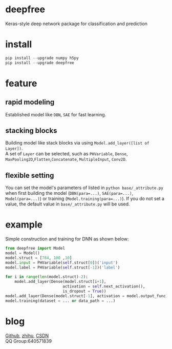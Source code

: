 # deepfree
Keras-style deep network package for classification and prediction
# install
``` python 
pip install --upgrade numpy h5py
pip install --upgrade deepfree
```
# feature
## rapid modeling
Established model like ``DBN``, ``SAE`` for fast learning.
## stacking blocks
Building model like stack blocks via using ``Model.add_layer([list of Layer])``.<br />
A set of ``Layer`` can be selected, such as ``PHVariable``, ``Dense``, ``MaxPooling2D``,``Flatten``,``Concatenate``, ``MultipleInput``, ``Conv2D``.
## flexible setting
You can set the model's parameters of listed in ``python base/_attribute.py`` when first building the model (``DBN(para=...)``, ``SAE(para=...)``, ``Model(para=...)``) or training (``Model.training(para=...)``). If you do not set a value, the default value in ``base/_attribute.py`` will be used.
# example
Simple construction and training for DNN as shown below:
```python
from deepfree import Model
model = Model()
model.struct = [784, 100 ,10]
model.input = PHVariable(self.struct[0])('input')
model.label = PHVariable(self.struct[-1])('label')
        
for i in range(len(model.struct)-2):
    model.add_layer(Dense(model.struct[i+1], 
                         activation = self.next_activation(), 
                         is_dropout = True))
model.add_layer(Dense(model.struct[-1], activation = model.output_func))
model.training(dataset = ... or data_path = ...)
 ```
# blog
[Github](https://github.com/fuzimaoxinan/deepfree),
[zhihu](https://www.zhihu.com/people/fu-zi-36-41/posts),
[CSDN](https://blog.csdn.net/fuzimango/article/list/)<br />
QQ Group:640571839 
